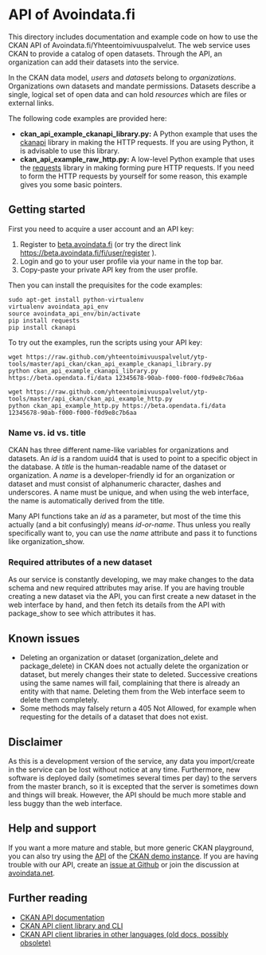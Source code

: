 
# API of Avoindata.fi

This directory includes documentation and example code on how to use the CKAN API of Avoindata.fi/Yhteentoimivuuspalvelut. The web service uses CKAN to provide a catalog of open datasets. Through the API, an organization can add their datasets into the service.

In the CKAN data model, *users* and *datasets* belong to *organizations*. Organizations own datasets and mandate permissions. Datasets describe a single, logical set of open data and can hold *resources* which are files or external links.

The following code examples are provided here:

* **ckan_api_example_ckanapi_library.py:** A Python example that uses the [ckanapi][ckanapilib] library in making the HTTP requests. If you are using Python, it is advisable to use this library.
* **ckan_api_example_raw_http.py:** A low-level Python example that uses the [requests][requests] library in making forming pure HTTP requests. If you need to form the HTTP requests by yourself for some reason, this example gives you some basic pointers.

## Getting started

First you need to acquire a user account and an API key:

1. Register to [beta.avoindata.fi](https://beta.avoindata.fi) (or try the direct link https://beta.avoindata.fi/fi/user/register ).
2. Login and go to your user profile via your name in the top bar.
3. Copy-paste your private API key from the user profile.

Then you can install the prequisites for the code examples:

    sudo apt-get install python-virtualenv
    virtualenv avoindata_api_env
    source avoindata_api_env/bin/activate
    pip install requests
    pip install ckanapi

To try out the examples, run the scripts using your API key:

    wget https://raw.github.com/yhteentoimivuuspalvelut/ytp-tools/master/api_ckan/ckan_api_example_ckanapi_library.py
    python ckan_api_example_ckanapi_library.py https://beta.opendata.fi/data 12345678-90ab-f000-f000-f0d9e8c7b6aa

    wget https://raw.github.com/yhteentoimivuuspalvelut/ytp-tools/master/api_ckan/ckan_api_example_http.py
    python ckan_api_example_http.py https://beta.opendata.fi/data 12345678-90ab-f000-f000-f0d9e8c7b6aa

### Name vs. id vs. title

CKAN has three different name-like variables for organizations and datasets. An *id* is a random uuid4 that is used to point to a specific object in the database. A *title* is the human-readable name of the dataset or organization. A *name* is a developer-friendly id for an organization or dataset and must consist of alphanumeric character, dashes and underscores. A name must be unique, and when using the web interface, the name is automatically derived from the title.

Many API functions take an *id* as a parameter, but most of the time this actually (and a bit confusingly) means *id-or-name*. Thus unless you really specifically want to, you can use the *name* attribute and pass it to functions like organization_show.

### Required attributes of a new dataset

As our service is constantly developing, we may make changes to the data schema and new required attributes may arise. If you are having trouble creating a new dataset via the API, you can first create a new dataset in the web interface by hand, and then fetch its details from the API with package_show to see which attributes it has.

## Known issues

* Deleting an organization or dataset (organization_delete and package_delete) in CKAN does not actually delete the organization or dataset, but merely changes their state to deleted. Successive creations using the same names will fail, complaining that there is already an entity with that name. Deleting them from the Web interface seem to delete them completely.
* Some methods may falsely return a 405 Not Allowed, for example when requesting for the details of a dataset that does not exist.

## Disclaimer

As this is a development version of the service, any data you import/create in the service can be lost without notice at any time. Furthermore, new software is deployed daily (sometimes several times per day) to the servers from the master branch, so it is excepted that the server is sometimes down and things will break. However, the API should be much more stable and less buggy than the web interface.

## Help and support

If you want a more mature and stable, but more generic CKAN playground, you can also try using the [API](http://demo.ckan.org/api) of the [CKAN demo instance](http://demo.ckan.org). If you are having trouble with our API, create an [issue at Github](https://github.com/yhteentoimivuuspalvelut/ytp/issues) or join the discussion at [avoindata.net](http://avoindata.net/questions/suomen-avoimen-datan-portaalin-rakentaminen).

## Further reading

* [CKAN API documentation][ckanapidocs]
* [CKAN API client library and CLI][ckanapilib]
* [CKAN API client libraries in other languages (old docs, possibly obsolete)][otherclients]

[ckanapidocs]: http://docs.ckan.org/en/latest/api/index.html
[ckanapilib]: https://github.com/okfn/ckanapi
[requests]: http://requests.readthedocs.org/en/latest/
[otherclients]: http://docs.ckan.org/en/ckan-1.7.1/api.html#clients
